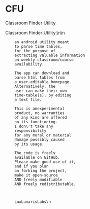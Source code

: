 # CFU
Classroom Finder Utility

 Classroom Finder Utility:\n\n

        an android utility meant
        to parse time tables,
        for the purpose of
        extracting valuable information
        on weekly classroom/course
        availability.

        The app can download and
        parse html tables from
        a user-editable homepage.
        Alternatively, the
        user can make their own
        time-table(s), by editing
        a text file.

        This is anexperimental
        product, no warranties
        of any kind are offered
        on its functioning.
        I don\'t take any
        responsibility
        for any moral or material
        damage possibly caused
        by its usage.

        The code is freely
        available on GitHub.
        Please make good use of it,
        and if you plan
        on forking the project,
        make it open-source
        AND freely modifiable
        AND freely redistributable.



        LuxLunarisLabs\n
